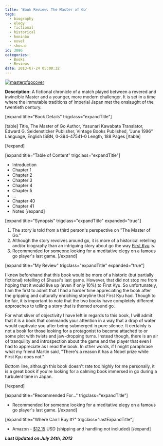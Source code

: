 ```yaml
---
title: 'Book Review: The Master of Go'
tags:
  - biography
  - elegy
  - fictional
  - historical
  - honinbo
  - novel
  - shusai
id: 3086
categories:
  - Books
  - Reviews
date: 2013-07-24 05:00:32
---
```


[![masterofgocover](http://www.bengozen.com/wp-content/uploads/2013/12/masterofgocover.jpg)](http://www.bengozen.com/wp-content/uploads/2013/12/masterofgocover.jpg)

**Description:** A fictional chronicle of a match played between a revered and invincible Master and a younger, more modern challenger. It is set in a time where the immutable traditions of imperial Japan met the onslaught of the twentieth century.

<!--more-->

[expand title="Book Details" trigclass="expandTitle"]

[table]
Title, The Master of Go
Author, Yasunari Kawabata
Translator, Edward G. Seidensticker
Publisher, Vintage Books
Published, "June 1996"
Language, English
ISBN, 0-394-47541-0
Length, 188 Pages
[/table]

[/expand]

[expand title="Table of Content" trigclass="expandTitle"]

*   Introduction
*   Chapter 1
*   Chapter 2
*   Chapter 3
*   Chapter 4
*   Chapter 5
*   ...
*   Chapter 40
*   Chapter 41
*   Notes
[/expand]

[expand title="Synopsis" trigclass="expandTitle" expanded="true"]

1.  The story is told from a third person's perspective on "The Master of Go."
2.  Although the story revolves around go, it is more of a historical retelling and/or biography than an intriguing story about go the way [First Kyu](http://www.bengozen.com/book-review-first-kyu/ "Book Review: First Kyu") is.
3.  Recommended for someone looking for a meditative elegy on a famous go player's last game.
[/expand]

[expand title="My Review" trigclass="expandTitle" expanded="true"]

I knew beforehand that this book would be more of a historic (but partially fictional) retelling of Shusai's last game. However, that did not stop me from hoping that it would live up (even if only 10%) to First Kyu. So unfortunately, I am the first to admit that I had a harder time appreciating the book after the gripping and culturally enriching storyline that First Kyu had. Though to be fair, it is important to note that the two books have completely different approaches to telling a story that is themed around go.

For what sliver of objectivity I have left in regards to this book, I will admit that it is a book that commands your attention in a way that a drop of water would captivate you after being submerged in pure silence. It certainly is not a book for those looking for a protagonist to become attached to or some plot with twists and jaw-dropping turns. Instead though, there is an air of tranquility and introspection about the game and the player that even I had to appreciate as I read the book. In other words, if I might paraphrase what my friend Martin said, "There's a reason it has a Nobel prize while First Kyu does not."

Bottom line, although this book doesn't rate too highly for me personally, it is a great book if you're looking for a calming book immersed in go during a turbulent time in Japan.

[/expand]

[expand title="Recommended For..." trigclass="expandTitle"]

*   Recommended for someone looking for a meditative elegy on a famous go player's last game.
[/expand]

[expand title="Where Can I Buy It?" trigclass="lastExpandTitle"]

*   Amazon - [$12.15](http://www.amazon.com/gp/product/0679761063/ref=as_li_ss_tl?ie=UTF8&amp;camp=1789&amp;creative=390957&amp;creativeASIN=0679761063&amp;linkCode=as2&amp;tag=be09a-20 "Amazon Purchase Link") USD (shipping and handling not included)
[/expand]

_**Last Updated on July 24th, 2013**_